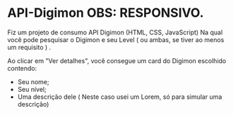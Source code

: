 # API-Digimon  OBS: RESPONSIVO.
Fiz um projeto de consumo API Digimon (HTML, CSS, JavaScript) 
Na qual você pode pesquisar o Digimon e seu Level ( ou ambas, se tiver ao menos um requisito ) . 


Ao clicar em "Ver detalhes", você consegue um card do Digimon escolhido contendo:
- Seu nome;
- Seu nível;
- Uma descrição dele ( Neste caso usei um Lorem, só para simular uma descrição)
